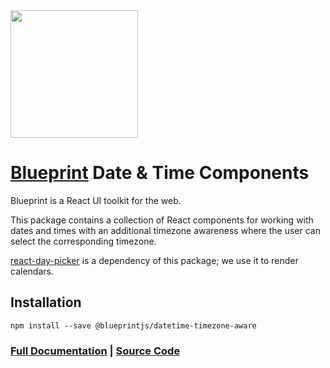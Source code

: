 <img height="204" src="https://cloud.githubusercontent.com/assets/464822/20228152/d3f36dc2-a804-11e6-80ff-51ada2d13ea7.png">

# [Blueprint](http://blueprintjs.com/) Date & Time Components

Blueprint is a React UI toolkit for the web.

This package contains a collection of React components for working with dates and times with an additional timezone awareness where the user can select the corresponding timezone.

[react-day-picker](http://react-day-picker.js.org/) is a dependency of this package; we use it
to render calendars.

## Installation

```
npm install --save @blueprintjs/datetime-timezone-aware
```

### [Full Documentation](http://blueprintjs.com/docs) | [Source Code](https://github.com/palantir/blueprint)
